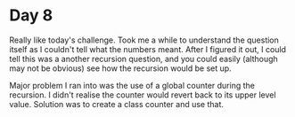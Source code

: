 # Day 8

Really like today's challenge. Took me a while to understand the question itself as I couldn't tell what the numbers meant. After I figured it out, I could tell this was a another recursion question, and you could easily (although may not be obvious) see how the recursion would be set up.

Major problem I ran into was the use of a global counter during the recursion. I didn't realise the counter would revert back to its upper level value. Solution was to create a class counter and use that.